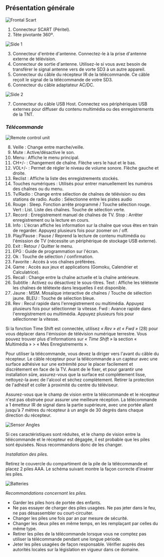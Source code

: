 ## Présentation générale

![Frontal Scart](http://static.energysistem.com/images/manuals/42510/555f14e763c04.jpg)

1. Connecteur SCART (Péritel).
2. Tête pivotante 360º.

![Side 1](http://static.energysistem.com/images/manuals/42510/555f149545541.jpg)

3. Connecteur d'entrée d'antenne. Connectez-le à la prise d'antenne externe de télévision.
4. Connecteur de sortie d'antenne. Utilisez-le si vous avez besoin de transférer le signal antenne vers de vorte SD3 à un autre appareil.
5. Connecteur du câble du récepteur IR de la télécommande.  Ce câble reçoit le signal de la télécommande de votre SD3.
6. Connecteur du câble adaptateur AC/DC.

![Side 2](http://static.energysistem.com/images/manuals/42510/555f14657d929.jpg)

7. Connecteur du câble USB Host.  Connectez vos périphériques USB externes pour diffuser du contenu multimédia ou des enregistrements de la TNT.

### *Télécommande*
![Remote control unit](http://static.energysistem.com/images/manuals/42510/555f14b3c066f.jpg)

8. Veille : Change entre marche/veille.
9. Mute : Active/désactive le son.
10. Menu : Affiche le menu principal.
11. CH+/- : Changement de chaîne. Flèche vers le haut et le bas.
12. VOL+/- : Permet de régler le niveau de volume sonore. Flèche gauche et droite.
13. Reclist : Affiche la liste des enregistrements stockés.
14. Touches numériques : Utilisés pour entrer manuellement les numéros des chaînes ou du menu.
15. Tv/Radio : Change entre sélection de chaînes de télévision ou des stations de radio.  Audio : Sélectionne entre les pistes audio
16. Rouge : Sleep. Fonction arrête programmé / Touche sélection rouge. Vert : List. Liste des chaînes. Touche de sélection verte.
17. Record : Enregistrement manuel de chaînes de TV.  Stop : Arrêter enregistrement ou la lecture en cours.
18. Info : L'écran affiche les information sur la chaîne que vous êtes en train de regarder. Appuyez plusieurs fois pour zoomer on / off.
19. Play/Pause : Pause / Reprend la lecture de contenu multimédia ou l'émission de TV  (nécessite un périphérique de stockage USB externe).
20. Exit : Retour / Quitter le menu.
21. EPG : Guide de programmation sur l'écran.
22. Ok : Touche de sélection / confirmation.
23. Favorite : Accés à vos chaînes préférées.
24. Game : Accès aux jeux et applications (Gomoku, Calendrier et Calculatrice).
25. Recall : Change entre la chaîne actuelle et la chaîne antérieure. 
26. Subtitle : Activez ou désactivez le sous-titres. Text : Affiche les télétexte les chaînes de télétexte dans lesquelles il est disponible.
27. Jaune : MSM. Mosaïque interactive de chaînes / Touche de sélection jaune.  BLEU : Touche de sélection bleue.
28. Rev : Recul rapide dans l'enregistrement ou multimédia.  Appuyez plusieurs fois pour sélectionner la vitesse.  Fwd : Avance rapide dans l'enregistrement ou multimédia.  Appuyez plusieurs fois pour sélectionner la vitesse. 

Si la fonction Time Shift est connectée, utilisez *« Rev » et « Fwd »* (28) pour vous déplacer dans l'émission de télévision numérique terrestre. Vous pouvez trouver plus d'informations sur *« Time Shift »* la section « Multimédia » > « Mes Enregistrements ».

Pour utiliser la télécommande, vous devez la diriger vers l'avant du câble du récepteur.  Le câble récepteur pour la télécommande a un capteur avec une surface adhésive sur une extrémité pour le placer facilement et discrètement en face de la TV. Avant de le fixer, et pour garantir une installation sûre, assurez-vous que la surface est complètement lisse, nettoyez-la avec de l'alcool et séchez complètement.  Retirer la protection de l'adhésif et coller à proximité du centre du téléviseur.

Assurez-vous que le champ de vision entre la télécommande et le récepteur n'est pas obstruée pour assurer une meilleure réception.  La télécommande a 1 émetteur IR de signal dans la partie supérieure, avec une portée allant jusqu'à 7 mètres du récepteur à un angle de 30 degrés dans chaque direction du récepteur.

![Sensor Angles](http://static.energysistem.com/images/manuals/42510/5566d47c0d54d.jpg)

Si ces caractéristiques sont réduites, et le champ de vision entre la télécommande et le récepteur est dégagée, il est probable que les piles sont épuisées. Nous recommandons donc de les changer.

*Installation des piles.*

Retirez le couvercle du compartiment de la pile de la télécommande et placez 2 piles AAA. Le schéma suivant montre la façon correcte d'insérer les piles.

![Batteries](http://static.energysistem.com/images/manuals/42510/5566d5fb06f23.jpg)

*Recommandations concernant les piles.*
*	Garder les piles hors de portée des enfants.
*	Ne pas essayer de charger des piles usagées.  Ne pas jeter dans le feu, ne pas désassembler ou court-circuiter.
*	Changer les piles une fois par an par mesure de sécurité.
*	Changer les deux piles en même temps, en les remplaçant par celles du même type.
*	Retirer les piles de la télécommande lorsque vous ne comptez pas utiliser la télécommande pendant une longue période.
*	Jeter les piles usagées de façon responsable. Vérifier auprès des autorités locales sur la législation en vigueur dans ce domaine.

